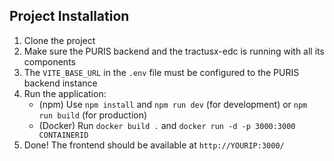 ## Project Installation

1. Clone the project
2. Make sure the PURIS backend and the tractusx-edc is running with all its components
3. The `VITE_BASE_URL` in the `.env` file must be configured to the PURIS backend instance
4. Run the application:
    - (npm) Use `npm install` and `npm run dev` (for development) or `npm run build` (for production)
    - (Docker) Run `docker build .` and `docker run -d -p 3000:3000 CONTAINERID`
5. Done! The frontend should be available at `http://YOURIP:3000/`
